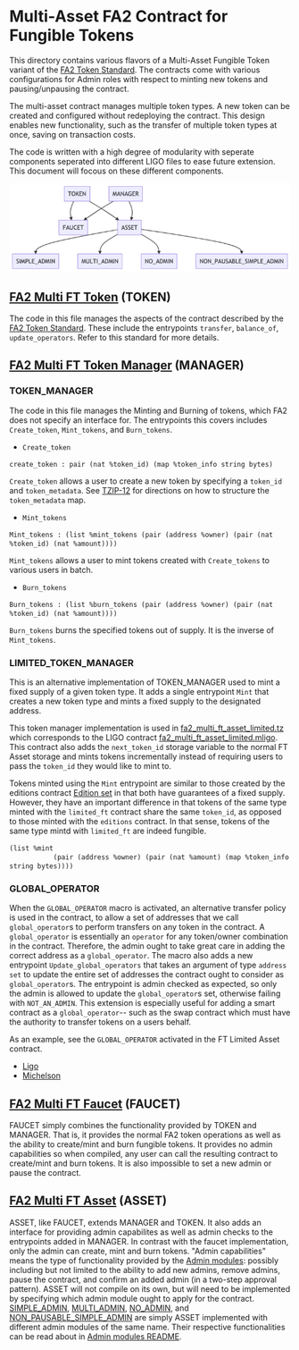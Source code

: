 # Multi-Asset FA2 Contract for Fungible Tokens

This directory contains various flavors of a Multi-Asset Fungible Token variant of the [FA2 Token Standard](https://gitlab.com/tzip/tzip/-/blob/master/proposals/tzip-12/tzip-12.md). The contracts come with various configurations for Admin roles with respect to minting new tokens and pausing/unpausing the contract.  

 The multi-asset contract manages multiple token types. A new token can be created and configured without redeploying the contract. This design enables new functionality, such as the transfer of multiple token types at once, saving on transaction costs. 

 The code is written with a high degree of modularity with seperate components seperated into different LIGO files to ease future extension. This document will focous on these different components. 

![Mermaid FT Code Flowchart](../../../../../../docs/mermaid-diagram-ft.png)

 ## [FA2 Multi FT Token](fa2_multi_ft_token.mligo) (TOKEN)

The code in this file manages the aspects of the contract described by the [FA2 Token Standard](https://gitlab.com/tzip/tzip/-/blob/master/proposals/tzip-12/tzip-12.md). These include the entrypoints `transfer`, `balance_of`, `update_operators`.  Refer to this standard for more details. 

## [FA2 Multi FT Token Manager](fa2_multi_ft_token_manager.mligo) (MANAGER)

### TOKEN_MANAGER

The code in this file manages the Minting and Burning of tokens, which FA2 does not specify an interface for. The entrypoints this covers includes `Create_token`, `Mint_tokens`, and `Burn_tokens`.

* `Create_token`

```
create_token : pair (nat %token_id) (map %token_info string bytes) 
```

`Create_token` allows a user to create a new token by specifying a `token_id` and `token_metadata`. See [TZIP-12](https://gitlab.com/tzip/tzip/-/blob/master/proposals/tzip-12/tzip-12.md#token-metadata) for directions on how to structure the `token_metadata` map.

* `Mint_tokens`

```
Mint_tokens : (list %mint_tokens (pair (address %owner) (pair (nat %token_id) (nat %amount))))
```

`Mint_tokens` allows a user to mint tokens created with `Create_tokens` to various users in batch. 

* `Burn_tokens` 

```
Burn_tokens : (list %burn_tokens (pair (address %owner) (pair (nat %token_id) (nat %amount))))
```

`Burn_tokens` burns the specified tokens out of supply. It is the inverse of `Mint_tokens`.

### LIMITED_TOKEN_MANAGER

This is an alternative implementation of TOKEN_MANAGER used to mint a fixed supply of a given token type. It adds a single entrypoint `Mint` that creates a new token type and mints a fixed supply to the designated address. 

This token manager implementation is used in [fa2_multi_ft_asset_limited.tz](../../../../bin/fa2_multi_ft_asset_limited.tz) which corresponds to the LIGO contract [fa2_multi_ft_asset_limited.mligo](fa2_multi_ft_asset_limited.mligo). This contract also adds the `next_token_id` storage variable to the normal FT Asset storage and mints tokens incrementally instead of requiring users to pass the `token_id` they would like to mint to. 

Tokens minted using the `Mint` entrypoint are similar to those created by the editions contract [Edition set](../editions/README.md) in that both have guarantees of a fixed supply. However, they have an important difference in that tokens of the same type minted with the `limited_ft` contract share the same `token_id`, as opposed to those minted with the `editions` contract. In that sense, tokens of the same type mintd with `limited_ft` are indeed fungible.

```
(list %mint
           (pair (address %owner) (pair (nat %amount) (map %token_info string bytes))))
```

### GLOBAL_OPERATOR

When the `GLOBAL_OPERATOR` macro is activated, an alternative transfer policy is used in the contract, to allow a set of addresses that we call `global_operator`s to perform transfers on any token in the contract. A `global_operator` is essentially an `operator` for any token/owner combination in the contract. Therefore, the admin ought to take great care in adding the correct address as a `global_operator`. The macro also adds a new entrypoint `Update_global_operators` that takes an argument of type `address set` to update the entire set of addresses the contract ought to consider as `global_operator`s. The entrypoint is admin checked as expected, so only the admin is allowed to update the `global_operator`s set, otherwise failing with `NOT_AN_ADMIN`. This extension is especially useful for adding a smart contract as a `global_operator`-- such as the swap contract which must have the authority to transfer tokens on a users behalf. 

As an example, see the `GLOBAL_OPERATOR` activated in the FT Limited Asset contract. 

- [Ligo](fa2_multi_ft_asset_limited_simple_admin_contract_operator.mligo)
- [Michelson](../../../../bin/fa2_multi_ft_asset_limited_contract_operator.tz)
## [FA2 Multi FT Faucet](fa2_multi_ft_faucet.mligo) (FAUCET)

FAUCET simply combines the functionality provided by TOKEN and MANAGER. That is, it provides the normal FA2 token operations as well as the ability to create/mint and burn fungible tokens. It provides no admin capabilities so when compiled, any user can call the resulting contract to create/mint and burn tokens. It is also impossible to set a new admin or pause the contract.

## [FA2 Multi FT Asset](fa2_multi_ft_asset.mligo) (ASSET)

ASSET, like FAUCET, extends MANAGER and TOKEN. It also adds an interface for providing admin capabilites as well as admin checks to the entrypoints added in MANAGER. In contrast with the faucet implementation, only the admin can create, mint and burn tokens. "Admin capabilities" means the type of functionality provided by the [Admin modules](../../../fa2_modules/README.md): possibly including but not limited to the ability to add new admins, remove admins, pause the contract, and confirm an added admin (in a two-step approval pattern). ASSET will not compile on its own, but will need to be implemented by specifying which admin module ought to apply for the contract. [SIMPLE_ADMIN](fa2_multi_ft_asset_simple_admin.mligo), [MULTI_ADMIN](fa2_multi_ft_asset_multi_admin.mligo), [NO_ADMIN](fa2_multi_ft_asset_no_admin.mligo), and [NON_PAUSABLE_SIMPLE_ADMIN](fa2_multi_ft_asset_non_pausable_simple_admin.mligo) are simply ASSET implemented with different admin modules of the same name. Their respective functionalities can be read about in [Admin modules README](../../../fa2_modules/README.md). 